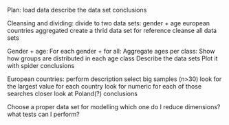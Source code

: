 Plan:
    load data
    describe the data set
        conclusions

Cleansing and dividing:
    divide to two data sets:
        gender + age
        european countries aggregated
    create a thrid data set for reference
    cleanse all data sets

Gender + age:
    For each gender + for all:
        Aggregate ages per class:
            Show how groups are distributed in each age class
            Describe the data sets
            Plot it with spider
    conclusions

European countries:
    perform description
    select big samples (n>30)
        look for the largest value for each country
        look for numeric for each of those searches
        closer look at Poland(?)
    conclusions

Choose a proper data set for modelling
    which one
    do I reduce dimensions?
    what tests can I perform?

